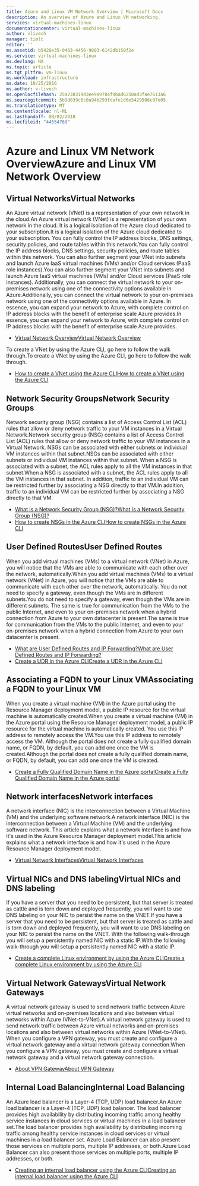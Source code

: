 ```yaml
---
title: Azure and Linux VM Network Overview | Microsoft Docs
description: An overview of Azure and Linux VM networking.
services: virtual-machines-linux
documentationcenter: virtual-machines-linux
author: vlivech
manager: timlt
editor: ''
ms.assetid: b5420e35-0463-4456-9803-6142db150f2e
ms.service: virtual-machines-linux
ms.devlang: NA
ms.topic: article
ms.tgt_pltfrm: vm-linux
ms.workload: infrastructure
ms.date: 10/25/2016
ms.author: v-livech
ms.openlocfilehash: 25a238319d3ee9a9784f9bad6250ad3f4e7613a6
ms.sourcegitcommit: 5b9d839c0c0a94b293fdafe1d6e5429506c07e05
ms.translationtype: MT
ms.contentlocale: nl-NL
ms.lasthandoff: 08/02/2018
ms.locfileid: "44554769"
---
```

# <a name="azure-and-linux-vm-network-overview"></a><span data-ttu-id="265a3-103">Azure and Linux VM Network Overview</span><span class="sxs-lookup"><span data-stu-id="265a3-103">Azure and Linux VM Network Overview</span></span>
## <a name="virtual-networks"></a><span data-ttu-id="265a3-104">Virtual Networks</span><span class="sxs-lookup"><span data-stu-id="265a3-104">Virtual Networks</span></span>
<span data-ttu-id="265a3-105">An Azure virtual network (VNet) is a representation of your own network in the cloud.</span><span class="sxs-lookup"><span data-stu-id="265a3-105">An Azure virtual network (VNet) is a representation of your own network in the cloud.</span></span> <span data-ttu-id="265a3-106">It is a logical isolation of the Azure cloud dedicated to your subscription.</span><span class="sxs-lookup"><span data-stu-id="265a3-106">It is a logical isolation of the Azure cloud dedicated to your subscription.</span></span> <span data-ttu-id="265a3-107">You can fully control the IP address blocks, DNS settings, security policies, and route tables within this network.</span><span class="sxs-lookup"><span data-stu-id="265a3-107">You can fully control the IP address blocks, DNS settings, security policies, and route tables within this network.</span></span> <span data-ttu-id="265a3-108">You can also further segment your VNet into subnets and launch Azure IaaS virtual machines (VMs) and/or Cloud services (PaaS role instances).</span><span class="sxs-lookup"><span data-stu-id="265a3-108">You can also further segment your VNet into subnets and launch Azure IaaS virtual machines (VMs) and/or Cloud services (PaaS role instances).</span></span> <span data-ttu-id="265a3-109">Additionally, you can connect the virtual network to your on-premises network using one of the connectivity options available in Azure.</span><span class="sxs-lookup"><span data-stu-id="265a3-109">Additionally, you can connect the virtual network to your on-premises network using one of the connectivity options available in Azure.</span></span> <span data-ttu-id="265a3-110">In essence, you can expand your network to Azure, with complete control on IP address blocks with the benefit of enterprise scale Azure provides.</span><span class="sxs-lookup"><span data-stu-id="265a3-110">In essence, you can expand your network to Azure, with complete control on IP address blocks with the benefit of enterprise scale Azure provides.</span></span>

* [<span data-ttu-id="265a3-111">Virtual Network Overview</span><span class="sxs-lookup"><span data-stu-id="265a3-111">Virtual Network Overview</span></span>](../../virtual-network/virtual-networks-overview.md)

<span data-ttu-id="265a3-112">To create a VNet by using the Azure CLI, go here to follow the walk through.</span><span class="sxs-lookup"><span data-stu-id="265a3-112">To create a VNet by using the Azure CLI, go here to follow the walk through.</span></span>

* [<span data-ttu-id="265a3-113">How to create a VNet using the Azure CLI</span><span class="sxs-lookup"><span data-stu-id="265a3-113">How to create a VNet using the Azure CLI</span></span>](../../virtual-network/virtual-networks-create-vnet-arm-cli.md)

## <a name="network-security-groups"></a><span data-ttu-id="265a3-114">Network Security Groups</span><span class="sxs-lookup"><span data-stu-id="265a3-114">Network Security Groups</span></span>
<span data-ttu-id="265a3-115">Network security group (NSG) contains a list of Access Control List (ACL) rules that allow or deny network traffic to your VM instances in a Virtual Network.</span><span class="sxs-lookup"><span data-stu-id="265a3-115">Network security group (NSG) contains a list of Access Control List (ACL) rules that allow or deny network traffic to your VM instances in a Virtual Network.</span></span> <span data-ttu-id="265a3-116">NSGs can be associated with either subnets or individual VM instances within that subnet.</span><span class="sxs-lookup"><span data-stu-id="265a3-116">NSGs can be associated with either subnets or individual VM instances within that subnet.</span></span> <span data-ttu-id="265a3-117">When a NSG is associated with a subnet, the ACL rules apply to all the VM instances in that subnet.</span><span class="sxs-lookup"><span data-stu-id="265a3-117">When a NSG is associated with a subnet, the ACL rules apply to all the VM instances in that subnet.</span></span> <span data-ttu-id="265a3-118">In addition, traffic to an individual VM can be restricted further by associating a NSG directly to that VM.</span><span class="sxs-lookup"><span data-stu-id="265a3-118">In addition, traffic to an individual VM can be restricted further by associating a NSG directly to that VM.</span></span>

* [<span data-ttu-id="265a3-119">What is a Network Security Group (NSG)?</span><span class="sxs-lookup"><span data-stu-id="265a3-119">What is a Network Security Group (NSG)?</span></span>](../../virtual-network/virtual-networks-nsg.md)
* [<span data-ttu-id="265a3-120">How to create NSGs in the Azure CLI</span><span class="sxs-lookup"><span data-stu-id="265a3-120">How to create NSGs in the Azure CLI</span></span>](../../virtual-network/virtual-networks-create-nsg-arm-cli.md)

## <a name="user-defined-routes"></a><span data-ttu-id="265a3-121">User Defined Routes</span><span class="sxs-lookup"><span data-stu-id="265a3-121">User Defined Routes</span></span>
<span data-ttu-id="265a3-122">When you add virtual machines (VMs) to a virtual network (VNet) in Azure, you will notice that the VMs are able to communicate with each other over the network, automatically.</span><span class="sxs-lookup"><span data-stu-id="265a3-122">When you add virtual machines (VMs) to a virtual network (VNet) in Azure, you will notice that the VMs are able to communicate with each other over the network, automatically.</span></span> <span data-ttu-id="265a3-123">You do not need to specify a gateway, even though the VMs are in different subnets.</span><span class="sxs-lookup"><span data-stu-id="265a3-123">You do not need to specify a gateway, even though the VMs are in different subnets.</span></span> <span data-ttu-id="265a3-124">The same is true for communication from the VMs to the public Internet, and even to your on-premises network when a hybrid connection from Azure to your own datacenter is present.</span><span class="sxs-lookup"><span data-stu-id="265a3-124">The same is true for communication from the VMs to the public Internet, and even to your on-premises network when a hybrid connection from Azure to your own datacenter is present.</span></span>

* [<span data-ttu-id="265a3-125">What are User Defined Routes and IP Forwarding?</span><span class="sxs-lookup"><span data-stu-id="265a3-125">What are User Defined Routes and IP Forwarding?</span></span>](../../virtual-network/virtual-networks-udr-overview.md)
* [<span data-ttu-id="265a3-126">Create a UDR in the Azure CLI</span><span class="sxs-lookup"><span data-stu-id="265a3-126">Create a UDR in the Azure CLI</span></span>](../../virtual-network/virtual-network-create-udr-arm-cli.md)

## <a name="associating-a-fqdn-to-your-linux-vm"></a><span data-ttu-id="265a3-127">Associating a FQDN to your Linux VM</span><span class="sxs-lookup"><span data-stu-id="265a3-127">Associating a FQDN to your Linux VM</span></span>
<span data-ttu-id="265a3-128">When you create a virtual machine (VM) in the Azure portal using the Resource Manager deployment model, a public IP resource for the virtual machine is automatically created.</span><span class="sxs-lookup"><span data-stu-id="265a3-128">When you create a virtual machine (VM) in the Azure portal using the Resource Manager deployment model, a public IP resource for the virtual machine is automatically created.</span></span> <span data-ttu-id="265a3-129">You use this IP address to remotely access the VM.</span><span class="sxs-lookup"><span data-stu-id="265a3-129">You use this IP address to remotely access the VM.</span></span> <span data-ttu-id="265a3-130">Although the portal does not create a fully qualified domain name, or FQDN, by default, you can add one once the VM is created.</span><span class="sxs-lookup"><span data-stu-id="265a3-130">Although the portal does not create a fully qualified domain name, or FQDN, by default, you can add one once the VM is created.</span></span>

* [<span data-ttu-id="265a3-131">Create a Fully Qualified Domain Name in the Azure portal</span><span class="sxs-lookup"><span data-stu-id="265a3-131">Create a Fully Qualified Domain Name in the Azure portal</span></span>](portal-create-fqdn.md?toc=%2fazure%2fvirtual-machines%2flinux%2ftoc.json)

## <a name="network-interfaces"></a><span data-ttu-id="265a3-132">Network interfaces</span><span class="sxs-lookup"><span data-stu-id="265a3-132">Network interfaces</span></span>
<span data-ttu-id="265a3-133">A network interface (NIC) is the interconnection between a Virtual Machine (VM) and the underlying software network.</span><span class="sxs-lookup"><span data-stu-id="265a3-133">A network interface (NIC) is the interconnection between a Virtual Machine (VM) and the underlying software network.</span></span> <span data-ttu-id="265a3-134">This article explains what a network interface is and how it's used in the Azure Resource Manager deployment model.</span><span class="sxs-lookup"><span data-stu-id="265a3-134">This article explains what a network interface is and how it's used in the Azure Resource Manager deployment model.</span></span>

* [<span data-ttu-id="265a3-135">Virtual Network Interfaces</span><span class="sxs-lookup"><span data-stu-id="265a3-135">Virtual Network Interfaces</span></span>](../../virtual-network/virtual-network-network-interface.md)

## <a name="virtual-nics-and-dns-labeling"></a><span data-ttu-id="265a3-136">Virtual NICs and DNS labeling</span><span class="sxs-lookup"><span data-stu-id="265a3-136">Virtual NICs and DNS labeling</span></span>
<span data-ttu-id="265a3-137">If you have a server that you need to be persistent, but that server is treated as cattle and is torn down and deployed frequently, you will want to use DNS labeling on your NIC to persist the name on the VNET.</span><span class="sxs-lookup"><span data-stu-id="265a3-137">If you have a server that you need to be persistent, but that server is treated as cattle and is torn down and deployed frequently, you will want to use DNS labeling on your NIC to persist the name on the VNET.</span></span>  <span data-ttu-id="265a3-138">With the following walk-through you will setup a persistently named NIC with a static IP.</span><span class="sxs-lookup"><span data-stu-id="265a3-138">With the following walk-through you will setup a persistently named NIC with a static IP.</span></span>

* [<span data-ttu-id="265a3-139">Create a complete Linux environment by using the Azure CLI</span><span class="sxs-lookup"><span data-stu-id="265a3-139">Create a complete Linux environment by using the Azure CLI</span></span>](create-cli-complete.md?toc=%2fazure%2fvirtual-machines%2flinux%2ftoc.json)

## <a name="virtual-network-gateways"></a><span data-ttu-id="265a3-140">Virtual Network Gateways</span><span class="sxs-lookup"><span data-stu-id="265a3-140">Virtual Network Gateways</span></span>
<span data-ttu-id="265a3-141">A virtual network gateway is used to send network traffic between Azure virtual networks and on-premises locations and also between virtual networks within Azure (VNet-to-VNet).</span><span class="sxs-lookup"><span data-stu-id="265a3-141">A virtual network gateway is used to send network traffic between Azure virtual networks and on-premises locations and also between virtual networks within Azure (VNet-to-VNet).</span></span> <span data-ttu-id="265a3-142">When you configure a VPN gateway, you must create and configure a virtual network gateway and a virtual network gateway connection.</span><span class="sxs-lookup"><span data-stu-id="265a3-142">When you configure a VPN gateway, you must create and configure a virtual network gateway and a virtual network gateway connection.</span></span>

* [<span data-ttu-id="265a3-143">About VPN Gateway</span><span class="sxs-lookup"><span data-stu-id="265a3-143">About VPN Gateway</span></span>](../../vpn-gateway/vpn-gateway-about-vpngateways.md)

## <a name="internal-load-balancing"></a><span data-ttu-id="265a3-144">Internal Load Balancing</span><span class="sxs-lookup"><span data-stu-id="265a3-144">Internal Load Balancing</span></span>
<span data-ttu-id="265a3-145">An Azure load balancer is a Layer-4 (TCP, UDP) load balancer.</span><span class="sxs-lookup"><span data-stu-id="265a3-145">An Azure load balancer is a Layer-4 (TCP, UDP) load balancer.</span></span> <span data-ttu-id="265a3-146">The load balancer provides high availability by distributing incoming traffic among healthy service instances in cloud services or virtual machines in a load balancer set.</span><span class="sxs-lookup"><span data-stu-id="265a3-146">The load balancer provides high availability by distributing incoming traffic among healthy service instances in cloud services or virtual machines in a load balancer set.</span></span> <span data-ttu-id="265a3-147">Azure Load Balancer can also present those services on multiple ports, multiple IP addresses, or both.</span><span class="sxs-lookup"><span data-stu-id="265a3-147">Azure Load Balancer can also present those services on multiple ports, multiple IP addresses, or both.</span></span>

* [<span data-ttu-id="265a3-148">Creating an internal load balancer using the Azure CLI</span><span class="sxs-lookup"><span data-stu-id="265a3-148">Creating an internal load balancer using the Azure CLI</span></span>](../../load-balancer/load-balancer-get-started-internet-arm-cli.md)

